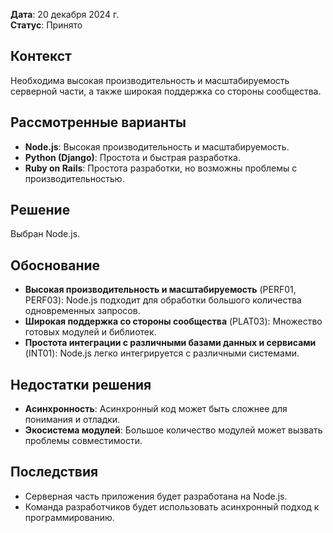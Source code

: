 
**Дата**: 20 декабря 2024 г.  
**Статус**: Принято  

## Контекст
Необходима высокая производительность и масштабируемость серверной части, а также широкая поддержка со стороны сообщества.

## Рассмотренные варианты
- **Node.js**: Высокая производительность и масштабируемость.
- **Python (Django)**: Простота и быстрая разработка.
- **Ruby on Rails**: Простота разработки, но возможны проблемы с производительностью.

## Решение
Выбран Node.js.

## Обоснование
- **Высокая производительность и масштабируемость** (PERF01, PERF03): Node.js подходит для обработки большого количества одновременных запросов.
- **Широкая поддержка со стороны сообщества** (PLAT03): Множество готовых модулей и библиотек.
- **Простота интеграции с различными базами данных и сервисами** (INT01): Node.js легко интегрируется с различными системами.


## Недостатки решения
- **Асинхронность**: Асинхронный код может быть сложнее для понимания и отладки.
- **Экосистема модулей**: Большое количество модулей может вызвать проблемы совместимости.

## Последствия
- Серверная часть приложения будет разработана на Node.js.
- Команда разработчиков будет использовать асинхронный подход к программированию.

